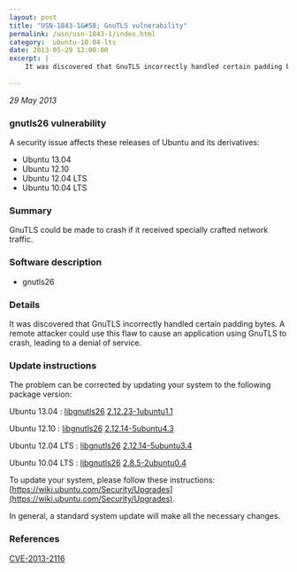 ```yaml
---
layout: post
title: "USN-1843-1&#58; GnuTLS vulnerability"
permalink: /usn/usn-1843-1/index.html
category:  ubuntu-10.04-lts
date: 2013-05-29 12:00:00
excerpt: |
    It was discovered that GnuTLS incorrectly handled certain padding bytes. A remote attacker could use this flaw to cause an application using GnuTLS to crash, leading to a denial of service. 
    
--- 
```

 
 

*29 May 2013*

### gnutls26 vulnerability

A security issue affects these releases of Ubuntu and its derivatives:

* Ubuntu 13.04
* Ubuntu 12.10
* Ubuntu 12.04 LTS
* Ubuntu 10.04 LTS

### Summary

GnuTLS could be made to crash if it received specially crafted network traffic.

### Software description

* gnutls26 

### Details

It was discovered that GnuTLS incorrectly handled certain padding bytes. A remote attacker could use this flaw to cause an application using GnuTLS to crash, leading to a denial of service. 

### Update instructions

The problem can be corrected by updating your system to the following package version:

Ubuntu 13.04
 : [libgnutls26](https://launchpad.net/ubuntu/+source/gnutls26) <span> [2.12.23-1ubuntu1.1](https://launchpad.net/ubuntu/+source/gnutls26/2.12.23-1ubuntu1.1) </span> 

Ubuntu 12.10
 : [libgnutls26](https://launchpad.net/ubuntu/+source/gnutls26) <span> [2.12.14-5ubuntu4.3](https://launchpad.net/ubuntu/+source/gnutls26/2.12.14-5ubuntu4.3) </span> 

Ubuntu 12.04 LTS
 : [libgnutls26](https://launchpad.net/ubuntu/+source/gnutls26) <span> [2.12.14-5ubuntu3.4](https://launchpad.net/ubuntu/+source/gnutls26/2.12.14-5ubuntu3.4) </span> 

Ubuntu 10.04 LTS
 : [libgnutls26](https://launchpad.net/ubuntu/+source/gnutls26) <span> [2.8.5-2ubuntu0.4](https://launchpad.net/ubuntu/+source/gnutls26/2.8.5-2ubuntu0.4) </span> 

To update your system, please follow these instructions: [https://wiki.ubuntu.com/Security/Upgrades](https://wiki.ubuntu.com/Security/Upgrades).

In general, a standard system update will make all the necessary changes. 

### References

 
 [CVE-2013-2116](http://people.ubuntu.com/~ubuntu-security/cve/CVE-2013-2116)
 

